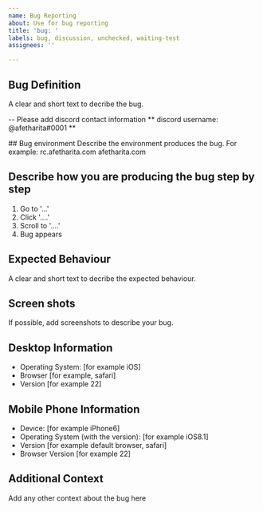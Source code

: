 ```yaml
---
name: Bug Reporting
about: Use for bug reporting
title: 'bug: '
labels: bug, discussion, unchecked, waiting-test
assignees: ''

---
```


## Bug Definition
A clear and short text to decribe the bug.

-- Please add discord contact information
** discord username: @afetharita#0001 **


## Bug environment
Describe the environment produces the bug. For example:
rc.afetharita.com
afetharita.com
## Describe how you are producing the bug step by step

1. Go to '...'
2. Click '....' 
3. Scroll to '....' 
4. Bug appears

## Expected Behaviour
A clear and short text to decribe the expected behaviour.

## Screen shots
If possible, add screenshots to describe your bug.

## Desktop Information
- Operating System: [for example iOS]
- Browser [for example, safari]
- Version [for example 22]

## Mobile Phone Information
- Devıce: [for example iPhone6]
- Operating System (with the version): [for example iOS8.1]
- Version [for example default browser, safari]
- Browser Version [for example 22]

## Additional Context
Add any other context about the bug here
